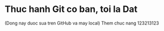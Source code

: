 # Thuc hanh Git co ban, toi la Dat
(Dong nay duoc sua tren GitHub va may local)
Them chuc nang 123213123
